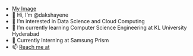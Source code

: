 - [My Image](C:/Users/Dakshayene/Pictures/girl.jpg)
- 👋 Hi, I’m @dakshayene
- 👀 I’m interested in Data Science and Cloud Computing
- 🌱 I’m currently learning Computer Science Engineering at KL University Hyderabad
- 💞️ Currently Interning at Samsung Prism 
- 📫 [Reach me at](https://www.linkedin.com/in/dakshayene-arji/)
<!---
dakshayene/dakshayene is a ✨ special ✨ repository because its `README.md` (this file) appears on your GitHub profile.
You can click the Preview link to take a look at your changes.
--->

